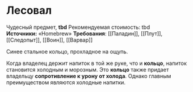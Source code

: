 # Лесовал

Чудесный предмет, **tbd**
Рекомендуемая стоимость: tbd
**Источники:** «Homebrew»
**Требования**: [[Паладин]], [[Плут]], [[Следопыт]], [[Воин]], [[Варвар]]

Синее стальное кольцо, прохладное на ощупь.

Когда владелец держит напиток в той же руке, что и **кольцо**, напиток становится холодным и морозным. Это **кольцо** также придает владельцу **сопротивление к урону от холода**. Однако главным преимуществом являются холодные напитки.